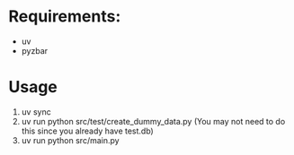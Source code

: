 # Requirements:
- uv
- pyzbar

# Usage
1. uv sync
2. uv run python src/test/create_dummy_data.py (You may not need to do this since you already have test.db)
3. uv run python src/main.py
  
